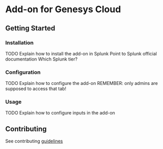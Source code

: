 # Add-on for Genesys Cloud

## Getting Started
### Installation
TODO
Explain how to install the add-on in Splunk
Point to Splunk official documentation
Which Splunk tier?

### Configuration
TODO
Explain how to configure the add-on
REMEMBER: only admins are supposed to access that tab!

### Usage
TODO
Explain how to configure inputs in the add-on


## Contributing
See contributing [guidelines](CONTRIBUTING.md)
